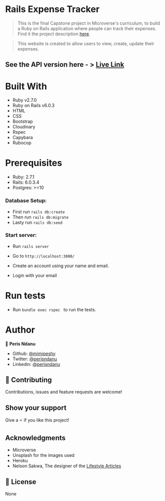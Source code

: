 # Rails Expense Tracker

> This is the final  Capstone project in Microverse's curriculum, to build a Ruby on Rails application where people can track their expenses. Find it the project description [here](https://www.notion.so/Final-Capstone-Project-Tracking-App-22e454da738c46efaf17721826841772#57ce8fa8369a473aa0cf7936184f841c).

> This website is created to allow users to view, create, update their expenses. 

## See the API version here - > [Live Link](https://peris-expense-track.herokuapp.com/)

# Built With

- Ruby v2.7.0
- Ruby on Rails v6.0.3
- HTML
- CSS
- Bootstrap
- Cloudinary
- Rspec
- Capybara
- Rubocop


# Prerequisites

- Ruby: 2.7.1
- Rails: 6.0.3.4
- Postgres: >=10



### Database Setup:
- First run `rails db:create`
- Then run `rails db:migrate`
- Lasty run `rails db:seed`

### Start server:
- Run `rails server`

- Go to `http://localhost:3000/`

- Create an account using your name and email.

- Login with your email


# Run tests

- Run  ```bundle exec rspec ``` to run the tests.


# Author

👤 **Peris Ndanu**

- Github: [@mimipeshy](https://github.com/mimipeshy)
- Twitter: [@perisndanu](https://twitter.com/pygirl254)
- Linkedin: [@perisndanu](https://www.linkedin.com/in/peris-ndanu-405083193/)


## 🤝 Contributing

Contributions, issues and feature requests are welcome!

## Show your support

Give a ⭐️ if you like this project!

## Acknowledgments

- Microverse
- Unsplash for the images used
- Heroku
- Nelson Sakwa, The designer of the [Lifestyle Articles](https://www.behance.net/gallery/14554909/liFEsTlye-Mobile-version)

## 📝 License

None

